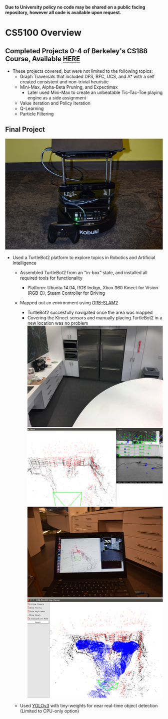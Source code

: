 #### Due to University policy no code may be shared on a public facing repository, however all code is available upon request.

# CS5100 Overview

## Completed Projects 0-4 of Berkeley's CS188 Course, Available [HERE](http://inst.eecs.berkeley.edu/~cs188/pacman/project_overview.html)

* These projects covered, but were not limited to the following topics:
  * Graph Traversals that included DFS, BFC, UCS, and A* with a self created consistent and non-trivial heuristic
  * Mini-Max, Alpha-Beta Pruning, and Expectimax
    * Later used Mini-Max to create an unbeatable Tic-Tac-Toe playing engine as a side assignment
  * Value iteration and Policy Iteration
  * Q-Learning
  * Particle Filtering

## Final Project

[![](https://github.com/avp55/CS5100/blob/master/DSC_7044r.jpg)](#)


* Used a TurtleBot2 platform to explore topics in Robotics and Artificial Intelligence
  * Assembled TurtleBot2 from an "in-box" state, and installed all required tools for functionality
    * Platform: Ubuntu 14.04, ROS Indigo, Xbox 360 Kinect for Vision (RGB-D), Steam Controller for Driving
  * Mapped out an environment using [ORB-SLAM2](https://github.com/raulmur/ORB_SLAM2)
    * TurtleBot2 succesfully navigated once the area was mapped
    * Covering the Kinect sensors and manually placing TurtleBot2 in a new location was no problem
  [![](https://github.com/avp55/CS5100/blob/master/kitchen1.png)](#)
  [![](https://github.com/avp55/CS5100/blob/master/startViewR.png)](#)
  [![](https://github.com/avp55/CS5100/blob/master/DSC_7050r.jpg)](#)
  [![](https://github.com/avp55/CS5100/blob/master/overhead2R.png)](#)
  
  * Used [YOLOv3](https://github.com/leggedrobotics/darknet_ros) with tiny-weights for near real-time object detection (Limited to CPU-only option)
  

  
